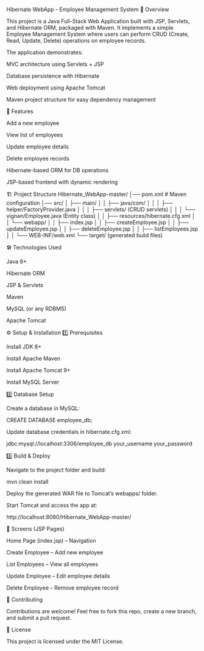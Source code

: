 Hibernate WebApp - Employee Management System
📌 Overview

This project is a Java Full-Stack Web Application built with JSP, Servlets, and Hibernate ORM, packaged with Maven.
It implements a simple Employee Management System where users can perform CRUD (Create, Read, Update, Delete) operations on employee records.

The application demonstrates:

MVC architecture using Servlets + JSP

Database persistence with Hibernate

Web deployment using Apache Tomcat

Maven project structure for easy dependency management

🚀 Features

Add a new employee

View list of employees

Update employee details

Delete employee records

Hibernate-based ORM for DB operations

JSP-based frontend with dynamic rendering

🏗️ Project Structure
Hibernate_WebApp-master/
│── pom.xml                 # Maven configuration
│── src/
│   ├── main/
│   │   ├── java/com/
│   │   │   ├── helper/FactoryProvider.java
│   │   │   ├── servlets/ (CRUD servlets)
│   │   │   └── vignan/Employee.java (Entity class)
│   │   ├── resources/hibernate.cfg.xml
│   │   └── webapp/
│   │       ├── index.jsp
│   │       ├── createEmployee.jsp
│   │       ├── updateEmployee.jsp
│   │       ├── deleteEmployee.jsp
│   │       ├── listEmployees.jsp
│   │       └── WEB-INF/web.xml
└── target/ (generated build files)

🛠️ Technologies Used

Java 8+

Hibernate ORM

JSP & Servlets

Maven

MySQL (or any RDBMS)

Apache Tomcat

⚙️ Setup & Installation
1️⃣ Prerequisites

Install JDK 8+

Install Apache Maven

Install Apache Tomcat 9+

Install MySQL Server

2️⃣ Database Setup

Create a database in MySQL:

CREATE DATABASE employee_db;


Update database credentials in hibernate.cfg.xml:

<property name="hibernate.connection.url">jdbc:mysql://localhost:3306/employee_db</property>
<property name="hibernate.connection.username">your_username</property>
<property name="hibernate.connection.password">your_password</property>

3️⃣ Build & Deploy

Navigate to the project folder and build:

mvn clean install


Deploy the generated WAR file to Tomcat’s webapps/ folder.

Start Tomcat and access the app at:

http://localhost:8080/Hibernate_WebApp-master/

📸 Screens (JSP Pages)

Home Page (index.jsp) – Navigation

Create Employee – Add new employee

List Employees – View all employees

Update Employee – Edit employee details

Delete Employee – Remove employee record

🤝 Contributing

Contributions are welcome!
Feel free to fork this repo, create a new branch, and submit a pull request.

📜 License

This project is licensed under the MIT License.
